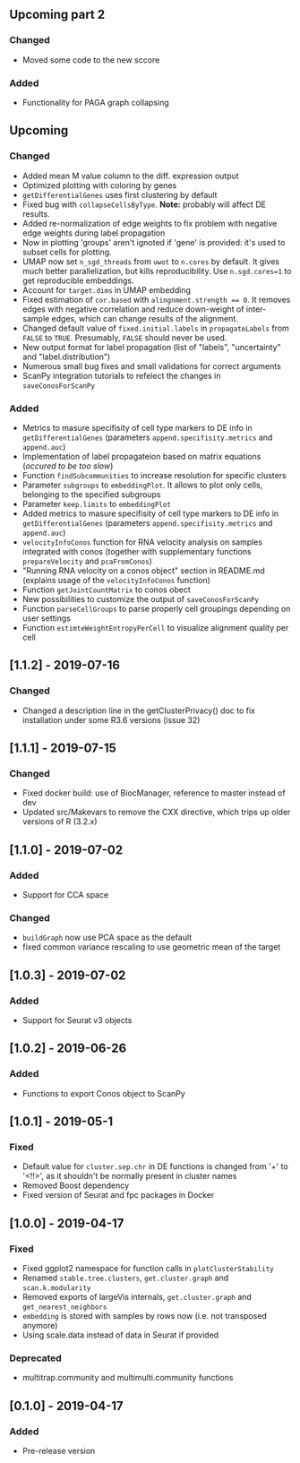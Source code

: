 ## Upcoming part 2

### Changed

- Moved some code to the new sccore

### Added

- Functionality for PAGA graph collapsing

## Upcoming

### Changed
- Added mean M value column to the diff. expression output
- Optimized plotting with coloring by genes
- `getDifferentialGenes` uses first clustering by default
- Fixed bug with `collapseCellsByType`. **Note:** probably will affect DE results.
- Added re-normalization of edge weights to fix problem with negative edge weights during label propagation
- Now in plotting 'groups' aren't ignoted if 'gene' is provided: it's used to subset cells for plotting.
- UMAP now set `n_sgd_threads` from `uwot` to `n.cores` by default. It gives much better parallelization, but kills reproducibility. 
  Use `n.sgd.cores=1` to get reproducible embeddings.
- Account for `target.dims` in UMAP embedding
- Fixed estimation of `cor.based` with `alingnment.strength == 0`. It removes edges with negative correlation and reduce down-weight of inter-sample edges, which can change results of the alignment.
- Changed default value of `fixed.initial.labels` in `propagateLabels` from `FALSE` to `TRUE`. Presumably, `FALSE` should never be used.
- New output format for label propagation (list of "labels", "uncertainty" and "label.distribution")
- Numerous small bug fixes and small validations for correct arguments
- ScanPy integration tutorials to refelect the changes in `saveConosForScanPy` 

### Added

- Metrics to masure specifisity of cell type markers to DE info in `getDifferentialGenes` (parameters `append.specifisity.metrics` and `append.auc`)
- Implementation of label propagateion based on matrix equations (*occured to be too slow*)
- Function `findSubcommunities` to increase resolution for specific clusters
- Parameter `subgroups` to `embeddingPlot`. It allows to plot only cells, belonging to the specified subgroups
- Parameter `keep.limits` to `embeddingPlot`
- Added metrics to masure specifisity of cell type markers to DE info in `getDifferentialGenes` (parameters `append.specifisity.metrics` and `append.auc`)
- `velocityInfoConos` function for RNA velocity analysis on samples integrated with conos (together with supplementary functions `prepareVelocity` and `pcaFromConos`)
- "Running RNA velocity on a conos object" section in README.md (explains usage of the `velocityInfoConos` function)
- Function `getJointCountMatrix` to conos obect
- New possibilities to customize the output of `saveConosForScanPy` 
- Function `parseCellGroups` to parse properly cell groupings depending on user settings
- Function `estimteWeightEntropyPerCell` to visualize alignment quality per cell

## [1.1.2] - 2019-07-16

### Changed

- Changed a description line in the getClusterPrivacy() doc to fix installation under some R3.6 versions (issue 32)

## [1.1.1] - 2019-07-15

### Changed

- Fixed docker build: use of BiocManager, reference to master instead of dev
- Updated src/Makevars to remove the CXX directive, which trips up older versions of R (3.2.x)

## [1.1.0] - 2019-07-02

### Added

- Support for CCA space

### Changed

- `buildGraph` now use PCA space as the default
- fixed common variance rescaling to use geometric mean of the target

## [1.0.3] - 2019-07-02

### Added

- Support for Seurat v3 objects

## [1.0.2] - 2019-06-26

### Added

- Functions to export Conos object to ScanPy

## [1.0.1] - 2019-05-1

### Fixed

- Default value for `cluster.sep.chr` in DE functions is changed from '+' to '<!!>', 
  as it shouldn't be normally present in cluster names
- Removed Boost dependency
- Fixed version of Seurat and fpc packages in Docker

## [1.0.0] - 2019-04-17

### Fixed

- Fixed ggplot2 namespace for function calls in `plotClusterStability`
- Renamed `stable.tree.clusters`, `get.cluster.graph` and `scan.k.modularity`
- Removed exports of largeVis internals, `get.cluster.graph` and `get_nearest_neighbors`
- `embedding` is stored with samples by rows now (i.e. not transposed anymore)
- Using scale.data instead of data in Seurat if provided

### Deprecated

- multitrap.community and multimulti.community functions

## [0.1.0] - 2019-04-17

### Added

- Pre-release version
